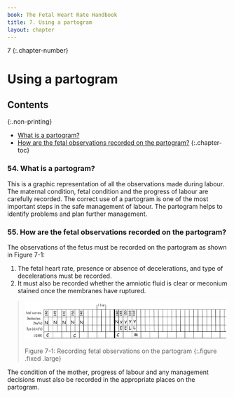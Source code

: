 ```yaml
---
book: The Fetal Heart Rate Handbook
title: 7. Using a partogram
layout: chapter
---
```


7
{:.chapter-number}

# Using a partogram

## Contents
{:.non-printing}

*   [What is a partogram?](#what-is-a-partogram?)
*   [How are the fetal observations recorded on the partogram?](#how-are-the-fetal-observations-recorded-on-the-partogram?)
{:.chapter-toc}

### 54. What is a partogram? 

This is a graphic representation of all the observations made during labour. The maternal condition, fetal condition and the progress of labour are carefully recorded. The correct use of a partogram is one of the most important steps in the safe management of labour. The partogram helps to identify problems and plan further management. 

### 55. How are the fetal observations recorded on the partogram? 

The observations of the fetus must be recorded on the partogram as shown in Figure 7-1: 

1. The fetal heart rate, presence or absence of decelerations, and type of decelerations must be recorded.
2. It must also be recorded whether the amniotic fluid is clear or meconium stained once the membranes have ruptured.

> ![Figure 7-1: Recording fetal observations on the partogram](images/7-1.svg)
> 
> Figure 7-1: Recording fetal observations on the partogram
{:.figure .fixed .large}

The condition of the mother, progress of labour and any management decisions must also be recorded in the appropriate places on the partogram.